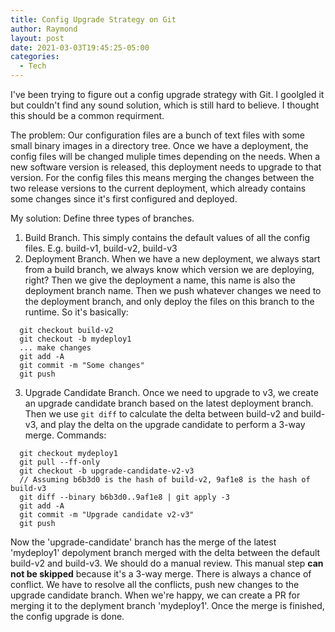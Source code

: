 ```yaml
---
title: Config Upgrade Strategy on Git
author: Raymond
layout: post
date: 2021-03-03T19:45:25-05:00
categories:
  - Tech
---
```


I've been trying to figure out a config upgrade strategy with Git. I goolgled it but couldn't find any sound solution, which is still hard to believe. I thought this should be a common requirment.

The problem: Our configuration files are a bunch of text files with some small binary images in a directory tree. Once we have a deployment, the config files will be changed muliple times depending on the needs. When a new software version is released, this deployment needs to upgrade to that version. For the config files this means merging the changes between the two release versions to the current deployment, which already contains some changes since it's first configured and deployed.

My solution:
Define three types of branches.
1. Build Branch. This simply contains the default values of all the config files. E.g. build-v1, build-v2, build-v3
2. Deployment Branch. When we have a new deployment, we always start from a build branch, we always know which version we are deploying, right? Then we give the deployment a name, this name is also the deployment branch name. Then we push whatever changes we need to the deployment branch, and only deploy the files on this branch to the runtime. So it's basically:
```
  git checkout build-v2
  git checkout -b mydeploy1
  ... make changes
  git add -A
  git commit -m "Some changes"
  git push
```
3. Upgrade Candidate Branch. Once we need to upgrade to v3, we create an upgrade candidate branch based on the latest deployment branch. Then we use ```git diff``` to calculate the delta between build-v2 and build-v3, and play the delta on the upgrade candidate to perform a 3-way merge. Commands:
```
  git checkout mydeploy1
  git pull --ff-only
  git checkout -b upgrade-candidate-v2-v3
  // Assuming b6b3d0 is the hash of build-v2, 9af1e8 is the hash of build-v3
  git diff --binary b6b3d0..9af1e8 | git apply -3
  git add -A
  git commit -m "Upgrade candidate v2-v3"
  git push
```
Now the 'upgrade-candidate' branch has the merge of the latest 'mydeploy1' depolyment branch merged with the delta between the default build-v2 and build-v3. 
We should do a manual review. This manual step **can not be skipped** because it's a 3-way merge. There is always a chance of conflict. We have to resolve all the conflicts, push new changes to the upgrade candidate branch. When we're happy, we can create a PR for merging it to the deplyment branch 'mydeploy1'. Once the merge is finished, the config upgrade is done.

